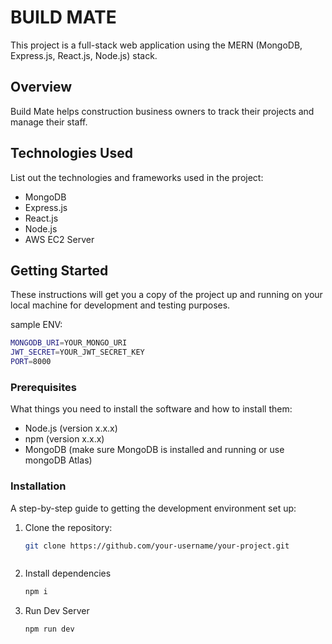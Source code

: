# BUILD MATE

This project is a full-stack web application using the MERN (MongoDB, Express.js, React.js, Node.js) stack.

## Overview

Build Mate helps construction business owners to track their projects and manage their staff.

## Technologies Used

List out the technologies and frameworks used in the project:

- MongoDB
- Express.js
- React.js
- Node.js
- AWS EC2 Server

## Getting Started

These instructions will get you a copy of the project up and running on your local machine for development and testing purposes.

sample ENV: 
```bash
MONGODB_URI=YOUR_MONGO_URI
JWT_SECRET=YOUR_JWT_SECRET_KEY
PORT=8000
```


### Prerequisites

What things you need to install the software and how to install them:

- Node.js (version x.x.x)
- npm (version x.x.x)
- MongoDB (make sure MongoDB is installed and running or use mongoDB Atlas)

### Installation

A step-by-step guide to getting the development environment set up:

1. Clone the repository:

   ```bash
   git clone https://github.com/your-username/your-project.git
   ```
    ```bash
2. Install dependencies

    ```bash
    npm i 
    ```
3. Run Dev Server

    ```bash
    npm run dev
    ```

